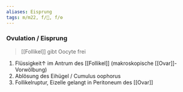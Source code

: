 ```yaml
---
aliases: Eisprung
tags: m/m22, f/🦩, f/⚙️
---
```

### Ovulation / Eisprung
> [[Follikel]] gibt Oocyte frei
1. Flüssigkeit↑ im Antrum des [[Follikel]] (makroskopische [[Ovar]]-Vorwölbung)
2. Ablösung des Eihügel / Cumulus oophorus
3. Follikelruptur, Eizelle gelangt in Peritoneum des [[Ovar]]